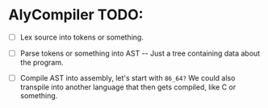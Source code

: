 # AlyCompiler TODO:

- [ ] Lex source into tokens or something.

- [ ] Parse tokens or something into AST -- Just a tree containing data about the program.

- [ ] Compile AST into assembly, let's start with `86_64?` We could also transpile into another language that then gets compiled, like C or something.